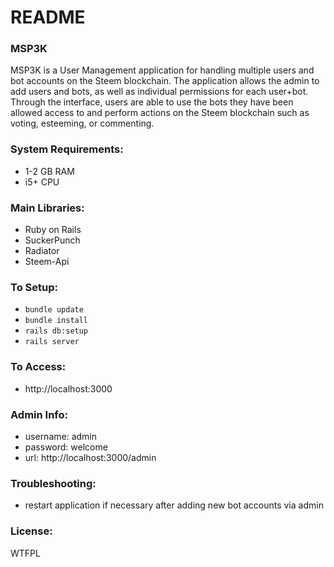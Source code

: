 # README

### MSP3K

MSP3K is a User Management application for handling multiple users and bot accounts on the Steem blockchain. The application allows the admin to add users and bots, as well as individual permissions for each user+bot. Through the interface, users are able to use the bots they have been allowed access to and perform actions on the Steem blockchain such as voting, esteeming, or commenting.

### System Requirements:
- 1-2 GB RAM
- i5+ CPU

### Main Libraries:
- Ruby on Rails
- SuckerPunch
- Radiator
- Steem-Api

### To Setup:
- `bundle update`
- `bundle install`
- `rails db:setup`
- `rails server`

### To Access:
- http://localhost:3000

### Admin Info:
- username: admin
- password: welcome
- url: http://localhost:3000/admin

### Troubleshooting:
- restart application if necessary after adding new bot accounts via admin

### License:
WTFPL

